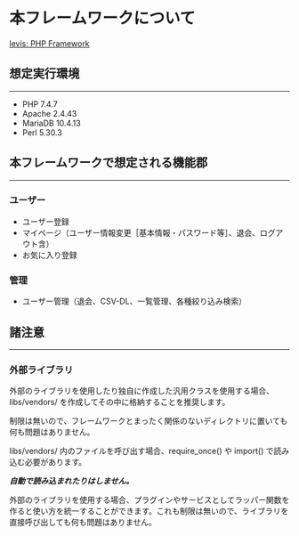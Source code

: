 # 本フレームワークについて

[levis: PHP Framework](http://refirio.org/levis/manual/)

## 想定実行環境

---

- PHP 7.4.7
- Apache 2.4.43
- MariaDB 10.4.13
- Perl 5.30.3

## 本フレームワークで想定される機能郡

---

### ユーザー

- ユーザー登録
- マイページ（ユーザー情報変更［基本情報・パスワード等］、退会、ログアウト含）
- お気に入り登録

### 管理

- ユーザー管理（退会、CSV-DL、一覧管理、各種絞り込み検索）

## 諸注意

---

### 外部ライブラリ

外部のライブラリを使用したり独自に作成した汎用クラスを使用する場合、libs/vendors/ を作成してその中に格納することを推奨します。

制限は無いので、フレームワークとまったく関係のないディレクトリに置いても何も問題はありません。

libs/vendors/ 内のファイルを呼び出す場合、require_once() や import() で読み込む必要があります。

***自動で読み込まれたりはしません。***

外部のライブラリを使用する場合、プラグインやサービスとしてラッパー関数を作ると使い方を統一することができます。これも制限は無いので、ライブラリを直接呼び出しても何も問題はありません。
